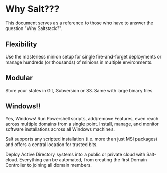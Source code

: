 # Why Salt???
This document serves as a reference to those who have to answer the question 
"Why Saltstack?".

## Flexibility
Use the masterless minion setup for single fire-and-forget deployments or manage
hundreds (or thousands) of minions in multiple environments.

## Modular
Store your states in Git, Subversion or S3. Same with large binary files.

## Windows!!
Yes, Windows! Run Powershell scripts, add/remove Features, even reach across
multiple domains from a single point. Install, manage, and monitor software
installations across all Windows machines.

Salt supports any scripted installation (i.e. more than just MSI packages)
and offers a central location for trusted bits.

Deploy Active Directory systems into a public or private cloud with 
Salt-cloud. Everything can be automated, from creating the first Domain Controller
to joining all domain members.
